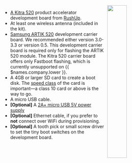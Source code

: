 <img style="float: right;padding-left: 10px;" src="/img/kitra520/kitra520.jpg" width="35%">


* [A Kitra 520][kitra520-link] product accelerator development board from [RushUp](http://www.rushup.tech/).
* At least one wireless antenna (included in the kit).
* [Samsung ARTIK 520][artik5-eval-link] development carrier board. We recommended either version 3.0-3.3 or version 0.5. This development carrier board is required only for flashing the ARTIK 520 module. The Kitra 520 carrier board offers only Fastboot flashing, which is currently unsupported on {{ $names.company.lower }}.
* A 4GB or larger SD card to create a boot disk. The [speed class][sdSpeed] of the card is important—a class 10 card or above is the way to go.
* A micro USB cable.
* **[Optional]** A [2A+ micro USB 5V power supply][psu]
* **[Optional]** Ethernet cable, if you prefer to **not** connect over WiFi during provisioning.
* **[Optional]** A tooth pick or small screw driver to set the tiny boot switches on the development board.

[kitra520-link]:http://www.rushup.tech/kitra520/
[sdSpeed]:https://en.wikipedia.org/wiki/Secure_Digital#Speed_class_rating
[psu]:https://shop.pimoroni.com/products/raspberry-pi-universal-power-supply
[artik5-eval-link]:https://www.digikey.com/product-detail/en/samsung-semiconductor-inc/SIP-KITNXB001/1510-1316-ND/5825102

